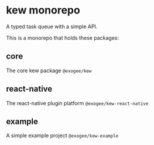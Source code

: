 # kew monorepo

A typed task queue with a simple API.

This is a monorepo that holds these packages:

## core

The core kew package `@exogee/kew`

## react-native

The react-native plugin platform `@exogee/kew-react-native`

## example

A simple example project `@exogee/kew-example`
